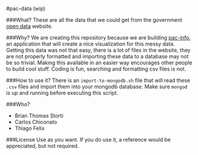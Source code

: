 #pac-data (wip)

###What?
These are all the data that we could get from the government [open data](http://repositorio.dados.gov.br/governo-politica/administracao-publica/pac/) website.

###Why?
We are creating this repository because we are building [pac-info](http://github.com/brianstorti/pac-info),
an application that will create a nice visualization for this messy data. Getting this data was not that easy,
there is a lot of files in the website, they are not properly formatted and importing these data to a database
may not be so trivial. Making this available in an easier way encourages other people to build cool stuff.
Coding is fun, searching and formatting csv files is not.

###How to use it?
There is an `import-to-mongodb.sh` file that will read these `.csv` files and import them into your mongodb database.
Make sure `mongod` is up and running before executing this script.

###Who?
* Brian Thomas Storti
* Carlos Chiconato
* Thiago Felix

###License
Use as you want. If you do use it, a reference would be appreciated, but not required.
